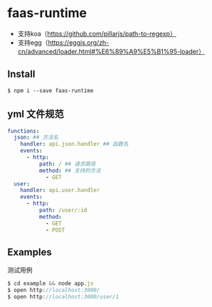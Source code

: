 # faas-runtime

- 支持koa（https://github.com/pillarjs/path-to-regexp）
- 支持egg（https://eggjs.org/zh-cn/advanced/loader.html#%E6%89%A9%E5%B1%95-loader）

## Install

```
$ npm i --save faas-runtime
```

## yml 文件规范

``` yml
functions:
  json: ## 方法名
    handler: api.json.handler ## 函数名
    events:
      - http:
          path: / ## 请求路径
          method: ## 支持的方法
            - GET
  user:
    handler: api.user.handler
    events:
      - http:
          path: /user/:id
          method:
            - GET
            - POST
```
## Examples

测试用例

```js
$ cd example && node app.js
$ open http://localhost:3000/
$ open http://localhost:3000/user/1
```
